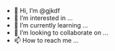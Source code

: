 - 👋 Hi, I’m @gjkdf
- 👀 I’m interested in ...
- 🌱 I’m currently learning ...
- 💞️ I’m looking to collaborate on ...
- 📫 How to reach me ...

<!---
gjkdf/gjkdf is a ✨ special ✨ repository because its `README.md` (this file) appears on your GitHub profile.
You can click the Preview link to take a look at your changes.
--->
